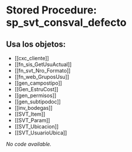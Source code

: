 # Stored Procedure: sp_svt_consval_defecto

## Usa los objetos:
- [[cxc_cliente]]
- [[fn_sis_GetUsuActual]]
- [[fn_svt_Nro_Formato]]
- [[fn_web_GruposUsu]]
- [[gen_campostipo]]
- [[Gen_EstruCost]]
- [[gen_permisos]]
- [[gen_subtipodoc]]
- [[inv_bodegas]]
- [[SVT_Item]]
- [[SVT_Param]]
- [[SVT_Ubicacion]]
- [[SVT_UsuarioUbica]]

*No code available.*
